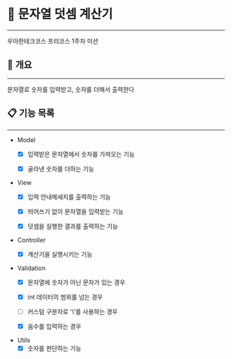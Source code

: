 # 🧮 문자열 덧셈 계산기

------

우아한테크코스 프리코스 1주차 미션


## 📌 개요

------

문자열로 숫자를 입력받고, 숫자를 더해서 출력한다


## 📋 기능 목록

------

- Model
    - [x] 입력받은 문자열에서 숫자를 가져오는 기능
    - [x] 골라낸 숫자를 더하는 기능


- View
    - [x] 입력 안내메세지를 출력하는 기능
    - [x] 띄어쓰기 없이 문자열을 입력받는 기능
    - [x] 덧셈을 실행한 결과를 출력하는 기능


- Controller
    - [x] 계산기을 실행시키는 기능


- Validation
    - [x] 문자열에 숫자가 아닌 문자가 있는 경우
    - [x] int 데이터의 범위를 넘는 경우
    - [ ] 커스텀 구분자로 '\\'를 사용하는 경우
    - [x] 음수를 입력하는 경우


- Utils
    - [x] 숫자를 판단하는 기능